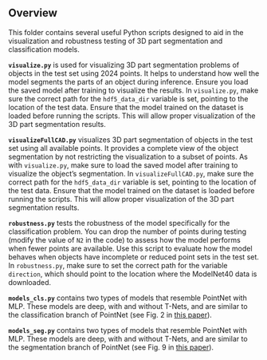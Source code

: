 
## Overview
This folder contains several useful Python scripts designed to aid in the visualization and robustness testing of 3D part segmentation and classification models.

**`visualize.py`** is used for visualizing 3D part segmentation problems of objects in the test set using 2024 points. It helps to understand how well the model segments the parts of an object during inference. Ensure you load the saved model after training to visualize the results. In `visualize.py`, make sure the correct path for the `hdf5_data_dir` variable is set, pointing to the location of the test data. Ensure that the model trained on the dataset is loaded before running the scripts. This will allow proper visualization of the 3D part segmentation results.

**`visualizeFullCAD.py`** visualizes 3D part segmentation of objects in the test set using all available points. It provides a complete view of the object segmentation by not restricting the visualization to a subset of points. As with `visualize.py`, make sure to load the saved model after training to visualize the object’s segmentation. In `visualizeFullCAD.py`, make sure the correct path for the `hdf5_data_dir` variable is set, pointing to the location of the test data. Ensure that the model trained on the dataset is loaded before running the scripts. This will allow proper visualization of the 3D part segmentation results.

**`robustness.py`** tests the robustness of the model specifically for the classification problem. You can drop the number of points during testing (modify the value of `N2` in the code) to assess how the model performs when fewer points are available. Use this script to evaluate how the model behaves when objects have incomplete or reduced point sets in the test set. In `robustness.py`, make sure to set the correct path for the variable `direction`, which should point to the location where the ModelNet40 data is downloaded.

**`models_cls.py`** contains two types of models that resemble PointNet with MLP. These models are deep, with and without T-Nets, and are similar to the classification branch of PointNet (see Fig. 2 in [this paper](https://arxiv.org/pdf/1612.00593)).

**`models_seg.py`** contains two types of models that resemble PointNet with MLP. These models are deep, with and without T-Nets, and are similar to the segmentation branch of PointNet (see Fig. 9 in [this paper](https://arxiv.org/pdf/1612.00593)).


